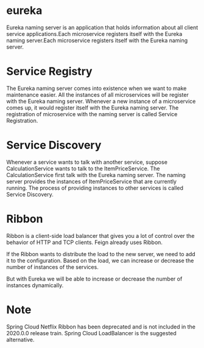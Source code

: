 # eureka
Eureka naming server is an application that holds information about all client service applications.Each microservice registers itself with the Eureka naming server.Each microservice registers itself with the Eureka naming server.
 
# Service Registry
 The Eureka naming server comes into existence when we want to make maintenance easier. All the instances of all microservices will be register with the Eureka naming server. Whenever a new instance of a microservice comes up, it would register itself with the Eureka naming server. The registration of microservice with the naming server is called Service Registration.
# Service Discovery
 Whenever a service wants to talk with another service, suppose CalculationService wants to talk to the ItemPriceService. The CalculationService first talk with the Eureka naming server. The naming server provides the instances of ItemPriceService that are currently running. The process of providing instances to other services is called Service Discovery.

# Ribbon

Ribbon is a client-side load balancer that gives you a lot of control over the behavior of HTTP and TCP clients. Feign already uses Ribbon.

If the Ribbon wants to distribute the load to the new server, we need to add it to the configuration. Based on the load, we can increase or decrease the number of instances of the services.

But with Eureka we will be able to increase or decrease the number of instances dynamically.

# Note
Spring Cloud Netflix Ribbon has been deprecated and is not included in the 2020.0.0 release train. Spring Cloud LoadBalancer is the suggested alternative. 
